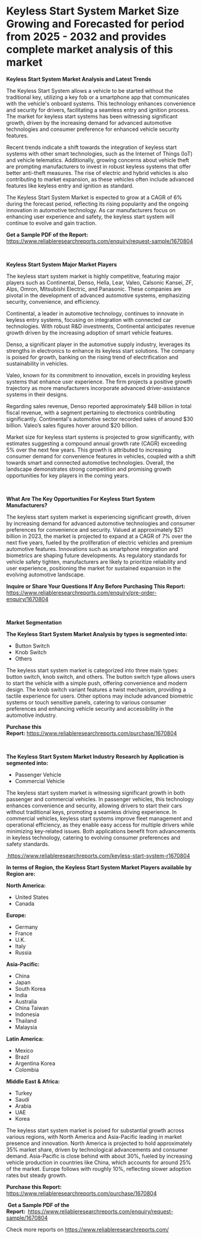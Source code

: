 <p><h1>Keyless Start System Market Size Growing and Forecasted for period from 2025 - 2032 and provides complete market analysis of this market</h1></p><p><strong>Keyless Start System Market Analysis and Latest Trends</strong></p>
<p><p>The Keyless Start System allows a vehicle to be started without the traditional key, utilizing a key fob or a smartphone app that communicates with the vehicle's onboard systems. This technology enhances convenience and security for drivers, facilitating a seamless entry and ignition process. The market for keyless start systems has been witnessing significant growth, driven by the increasing demand for advanced automotive technologies and consumer preference for enhanced vehicle security features.</p><p>Recent trends indicate a shift towards the integration of keyless start systems with other smart technologies, such as the Internet of Things (IoT) and vehicle telematics. Additionally, growing concerns about vehicle theft are prompting manufacturers to invest in robust keyless systems that offer better anti-theft measures. The rise of electric and hybrid vehicles is also contributing to market expansion, as these vehicles often include advanced features like keyless entry and ignition as standard.</p><p>The Keyless Start System Market is expected to grow at a CAGR of 6% during the forecast period, reflecting its rising popularity and the ongoing innovation in automotive technology. As car manufacturers focus on enhancing user experience and safety, the keyless start system will continue to evolve and gain traction.</p></p>
<p><strong>Get a Sample PDF of the Report:&nbsp;</strong> <a href="https://www.reliableresearchreports.com/enquiry/request-sample/1670804?utm_campaign=2957&utm_medium=2&utm_source=Github&utm_content=ia&utm_term=25032025&utm_id=keyless-start-system">https://www.reliableresearchreports.com/enquiry/request-sample/1670804</a></p>
<p>&nbsp;</p>
<p><strong>Keyless Start System Major Market Players</strong></p>
<p><p>The keyless start system market is highly competitive, featuring major players such as Continental, Denso, Hella, Lear, Valeo, Calsonic Kansei, ZF, Alps, Omron, Mitsubishi Electric, and Panasonic. These companies are pivotal in the development of advanced automotive systems, emphasizing security, convenience, and efficiency.</p><p>Continental, a leader in automotive technology, continues to innovate in keyless entry systems, focusing on integration with connected car technologies. With robust R&D investments, Continental anticipates revenue growth driven by the increasing adoption of smart vehicle features.</p><p>Denso, a significant player in the automotive supply industry, leverages its strengths in electronics to enhance its keyless start solutions. The company is poised for growth, banking on the rising trend of electrification and sustainability in vehicles. </p><p>Valeo, known for its commitment to innovation, excels in providing keyless systems that enhance user experience. The firm projects a positive growth trajectory as more manufacturers incorporate advanced driver-assistance systems in their designs.</p><p>Regarding sales revenue, Denso reported approximately $48 billion in total fiscal revenue, with a segment pertaining to electronics contributing significantly. Continental's automotive sector recorded sales of around $30 billion. Valeo’s sales figures hover around $20 billion.</p><p>Market size for keyless start systems is projected to grow significantly, with estimates suggesting a compound annual growth rate (CAGR) exceeding 5% over the next few years. This growth is attributed to increasing consumer demand for convenience features in vehicles, coupled with a shift towards smart and connected automotive technologies. Overall, the landscape demonstrates strong competition and promising growth opportunities for key players in the coming years.</p></p>
<p>&nbsp;</p>
<p><strong>What Are The Key Opportunities For Keyless Start System Manufacturers?</strong></p>
<p><p>The keyless start system market is experiencing significant growth, driven by increasing demand for advanced automotive technologies and consumer preferences for convenience and security. Valued at approximately $21 billion in 2023, the market is projected to expand at a CAGR of 7% over the next five years, fueled by the proliferation of electric vehicles and premium automotive features. Innovations such as smartphone integration and biometrics are shaping future developments. As regulatory standards for vehicle safety tighten, manufacturers are likely to prioritize reliability and user experience, positioning the market for sustained expansion in the evolving automotive landscape.</p></p>
<p><strong>Inquire or Share Your Questions If Any Before Purchasing This Report:</strong> <a href="https://www.reliableresearchreports.com/enquiry/pre-order-enquiry/1670804?utm_campaign=2957&utm_medium=2&utm_source=Github&utm_content=ia&utm_term=25032025&utm_id=keyless-start-system">https://www.reliableresearchreports.com/enquiry/pre-order-enquiry/1670804</a></p>
<p>&nbsp;</p>
<p><strong>Market Segmentation</strong></p>
<p><strong>The Keyless Start System Market Analysis by types is segmented into:</strong></p>
<p><ul><li>Button Switch</li><li>Knob Switch</li><li>Others</li></ul></p>
<p><p>The keyless start system market is categorized into three main types: button switch, knob switch, and others. The button switch type allows users to start the vehicle with a simple push, offering convenience and modern design. The knob switch variant features a twist mechanism, providing a tactile experience for users. Other options may include advanced biometric systems or touch sensitive panels, catering to various consumer preferences and enhancing vehicle security and accessibility in the automotive industry.</p></p>
<p><strong>Purchase this Report:&nbsp;</strong><a href="https://www.reliableresearchreports.com/purchase/1670804?utm_campaign=2957&utm_medium=2&utm_source=Github&utm_content=ia&utm_term=25032025&utm_id=keyless-start-system">https://www.reliableresearchreports.com/purchase/1670804</a></p>
<p>&nbsp;</p>
<p><strong>The Keyless Start System Market Industry Research by Application is segmented into:</strong></p>
<p><ul><li>Passenger Vehicle</li><li>Commercial Vehicle</li></ul></p>
<p><p>The keyless start system market is witnessing significant growth in both passenger and commercial vehicles. In passenger vehicles, this technology enhances convenience and security, allowing drivers to start their cars without traditional keys, promoting a seamless driving experience. In commercial vehicles, keyless start systems improve fleet management and operational efficiency, as they enable easy access for multiple drivers while minimizing key-related issues. Both applications benefit from advancements in keyless technology, catering to evolving consumer preferences and safety standards.</p></p>
<p><a href="https://www.reliableresearchreports.com/keyless-start-system-r1670804?utm_campaign=2957&utm_medium=2&utm_source=Github&utm_content=ia&utm_term=25032025&utm_id=keyless-start-system">&nbsp;https://www.reliableresearchreports.com/keyless-start-system-r1670804</a></p>
<p><strong>In terms of Region, the Keyless Start System Market Players available by Region are:</strong></p>
<p>
    <p> <strong> North America: </strong>
        <ul>
            <li>United States</li>
            <li>Canada</li>
        </ul>
        </p> 
    <p> <strong> Europe: </strong>
        <ul>
            <li>Germany</li>
            <li>France</li>
            <li>U.K.</li>
            <li>Italy</li>
            <li>Russia</li>
        </ul>
        </p> 
    <p> <strong> Asia-Pacific: </strong>
        <ul>
            <li>China</li>
            <li>Japan</li>
            <li>South Korea</li>
            <li>India</li>
            <li>Australia</li>
            <li>China Taiwan</li>
            <li>Indonesia</li>
            <li>Thailand</li>
            <li>Malaysia</li>
        </ul>
        </p> 
    <p> <strong> Latin America: </strong>
        <ul>
            <li>Mexico</li>
            <li>Brazil</li>
            <li>Argentina Korea</li>
            <li>Colombia</li>
        </ul>
        </p> 
    <p> <strong> Middle East & Africa: </strong>
        <ul>
            <li>Turkey</li>
            <li>Saudi</li>
            <li>Arabia</li>
            <li>UAE</li>
            <li>Korea</li>
        </ul>
    </p>
    </p>
<p><p>The keyless start system market is poised for substantial growth across various regions, with North America and Asia-Pacific leading in market presence and innovation. North America is projected to hold approximately 35% market share, driven by technological advancements and consumer demand. Asia-Pacific is close behind with about 30%, fueled by increasing vehicle production in countries like China, which accounts for around 25% of the market. Europe follows with roughly 10%, reflecting slower adoption rates but steady growth.</p></p>
<p><strong>Purchase this Report: </strong><a href="https://www.reliableresearchreports.com/purchase/1670804?utm_campaign=2957&utm_medium=2&utm_source=Github&utm_content=ia&utm_term=25032025&utm_id=keyless-start-system">https://www.reliableresearchreports.com/purchase/1670804</a></p>
<p>&nbsp;<strong>Get a Sample PDF of the Report:&nbsp;&nbsp;</strong><a href="https://www.reliableresearchreports.com/enquiry/request-sample/1670804?utm_campaign=2957&utm_medium=2&utm_source=Github&utm_content=ia&utm_term=25032025&utm_id=keyless-start-system">https://www.reliableresearchreports.com/enquiry/request-sample/1670804</a></p>
<p><strong></strong></p>
<p>Check more reports on <a href="https://www.reliableresearchreports.com/?utm_campaign=2957&utm_medium=2&utm_source=Github&utm_content=ia&utm_term=25032025&utm_id=keyless-start-system">https://www.reliableresearchreports.com/</a></p>
